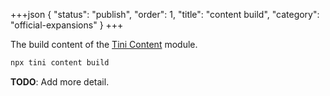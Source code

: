 +++json
{
  "status": "publish",
  "order": 1,
  "title": "content build",
  "category": "official-expansions"
}
+++

The build content of the [Tini Content](/module/content) module.

```bash
npx tini content build
```

**TODO**: Add more detail.
